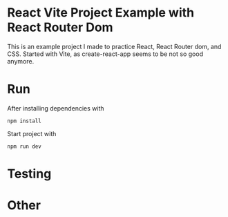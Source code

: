 # React Vite Project Example with React Router Dom

This is an example project I made to practice React, React Router dom, and CSS. Started with Vite, as create-react-app seems to be not so good anymore.

# Run
After installing dependencies with

```
npm install
```

Start project with

```
npm run dev
```

# Testing

# Other
